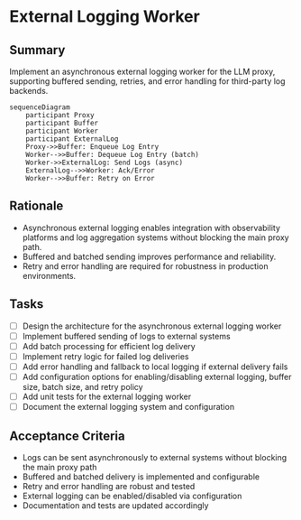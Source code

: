 # External Logging Worker

## Summary
Implement an asynchronous external logging worker for the LLM proxy, supporting buffered sending, retries, and error handling for third-party log backends.

```mermaid
sequenceDiagram
    participant Proxy
    participant Buffer
    participant Worker
    participant ExternalLog
    Proxy->>Buffer: Enqueue Log Entry
    Worker-->>Buffer: Dequeue Log Entry (batch)
    Worker->>ExternalLog: Send Logs (async)
    ExternalLog-->>Worker: Ack/Error
    Worker-->>Buffer: Retry on Error
```

## Rationale
- Asynchronous external logging enables integration with observability platforms and log aggregation systems without blocking the main proxy path.
- Buffered and batched sending improves performance and reliability.
- Retry and error handling are required for robustness in production environments.

## Tasks
- [ ] Design the architecture for the asynchronous external logging worker
- [ ] Implement buffered sending of logs to external systems
- [ ] Add batch processing for efficient log delivery
- [ ] Implement retry logic for failed log deliveries
- [ ] Add error handling and fallback to local logging if external delivery fails
- [ ] Add configuration options for enabling/disabling external logging, buffer size, batch size, and retry policy
- [ ] Add unit tests for the external logging worker
- [ ] Document the external logging system and configuration

## Acceptance Criteria
- Logs can be sent asynchronously to external systems without blocking the main proxy path
- Buffered and batched delivery is implemented and configurable
- Retry and error handling are robust and tested
- External logging can be enabled/disabled via configuration
- Documentation and tests are updated accordingly 